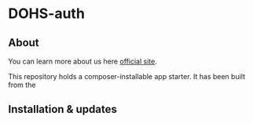 # DOHS-auth

## About

You can learn more about us here [official site](https://info.whitewaterresearchgroup.com).

This repository holds a composer-installable app starter.
It has been built from the


## Installation & updates

